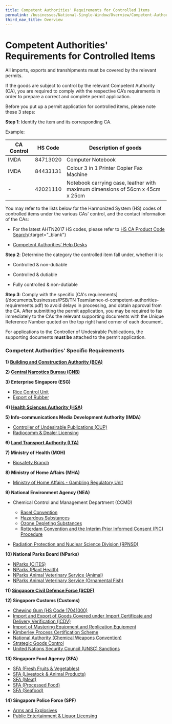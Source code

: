 ```yaml
---
title: Competent Authorities' Requirements for Controlled Items
permalink: /businesses/National-Single-Window/Overview/Competent-Authorities-Requirements
third_nav_title: Overview
---
```

# Competent Authorities' Requirements for Controlled Items

All imports, exports and transhipments must be covered by the relevant permits.

If the goods are subject to control by the relevant Competent Authority (CA), you are required to comply with the respective CA’s requirements in order to prepare a correct and complete permit application.

Before you put up a permit application for controlled items, please note these 3 steps:

**Step 1**: Identify the item and its corresponding CA.

Example:

|  CA Control | HS Code  |  Description of goods |
|---|---|---|
| IMDA  |  84713020 |  Computer Notebook|
| IMDA  | 84433131  |  Colour 3 in 1 Printer Copier Fax Machine |
| -  | 42021110  | Notebook carrying case, leather with maximum dimensions of 56cm x 45cm x 25cm  |


You may refer to the lists below for the Harmonized System (HS) codes of controlled items under the various CAs’ control, and the contact information of the CAs:

-   For the latest AHTN2017 HS codes, please refer to [HS CA Product Code Search](https://www.tradenet.gov.sg/tradenet/portlets/search/searchHSCA/searchInitHSCA.do){:target="_blank"}
    
-   [Competent Authorities’ Help Desks](/documents/about-us/annex-e-ca-helpdesk-list.pdf)
    

**Step 2**: Determine the category the controlled item fall under, whether it is:

-   Controlled & non-dutiable
    
-   Controlled & dutiable
    
-   Fully controlled & non-dutiable
    

**Step 3**: Comply with the specific [CA's requirements](/documents/businesses/PSB/TN Team/annex-d-competent-authorities-requirements.pdf) to avoid delays in processing, and obtain approval from the CA.
After submitting the permit application, you may be required to fax immediately to the CAs the relevant supporting documents with the Unique Reference Number quoted on the top right hand corner of each document.

For applications to the Controller of Undesirable Publications, the supporting documents **must be** attached to the permit application.

### Competent Authorities' Specific Requirements

**1)  [Building and Construction Authority (BCA)](/businesses/national-single-window/tradenet/competent-authorities-requirements/BCA)**

**2)  [Central Narcotics Bureau (CNB)](/businesses/national-single-window/tradenet/competent-authorities-requirements/CNB)**

**3) Enterprise Singapore (ESG)**

-   [Rice Control Unit](/businesses/national-single-window/tradenet/competent-authorities-requirements/ESG-Rice)
-   [Export of Rubber](/businesses/national-single-window/tradenet/competent-authorities-requirements/ESG-Rubber)

**4)  [Health Sciences Authority (HSA)](/businesses/national-single-window/tradenet/competent-authorities-requirements/HSA)**

**5) Info-communications Media Development Authority (IMDA)**

-   [Controller of Undesirable Publications (CUP)](/businesses/national-single-window/tradenet/competent-authorities-requirements/IMDA-CUP)
-   [Radiocomm & Dealer Licensing](/businesses/national-single-window/tradenet/competent-authorities-requirements/imda-radiocomm-and-dealer-licensing)

**6) [Land Transport Authority (LTA)](/businesses/national-single-window/tradenet/competent-authorities-requirements/LTA)**

**7) Ministry of Health (MOH)**

-   [Biosafety Branch](/businesses/national-single-window/tradenet/competent-authorities-requirements/ministry-of-health---biosafety-branch)

**8) Ministry of Home Affairs (MHA)**

-   [Ministry of Home Affairs - Gambling Regulatory Unit](/businesses/national-single-window/tradenet/competent-authorities-requirements/MHA-Gambling-Regulatory-Unit)

**9) National Environment Agency (NEA)**

-   Chemical Control and Management Department (CCMD)
    
    -   [Basel Convention](/businesses/national-single-window/tradenet/competent-authorities-requirements/Basel-convention)
    -   [Hazardous Substances](/businesses/national-single-window/tradenet/competent-authorities-requirements/hazardous-substances)
    -   [Ozone Depleting Substances](/businesses/national-single-window/tradenet/competent-authorities-requirements/national-environment-agency---chemical-control-and-management-department-ozone-depleting-substances)
    -   [Rotterdam Convention and the Interim Prior Informed Consent (PIC) Procedure](/businesses/national-single-window/tradenet/competent-authorities-requirements/national-environment-agency---chemical-control-and-management-department-rotterdam-convention-pic-procedure)
-   [Radiation Protection and Nuclear Science Division (RPNSD)](/businesses/national-single-window/tradenet/competent-authorities-requirements/national-environment-agency---radiation-protection-and-nuclear-science-division-rpnsd)

**10) National Parks Board (NParks)**

-   [NParks (CITES)](/businesses/national-single-window/tradenet/competent-authorities-requirements/Nparks-Cites)
-   [NParks (Plant Health)](/businesses/national-single-window/tradenet/competent-authorities-requirements/Nparks-PlantHealth)
-   [NParks Animal Veterinary Service (Animal)](/businesses/national-single-window/tradenet/competent-authorities-requirements/AVS-Animals)
-   [NParks Animal Veterinary Service (Ornamental Fish)](/businesses/national-single-window/tradenet/competent-authorities-requirements/AVS-Fish)

**11)  [Singapore Civil Defence Force (SCDF)](/businesses/national-single-window/tradenet/competent-authorities-requirements/SCDF)**

**12) Singapore Customs (Customs)**

-   [Chewing Gum (HS Code 17041000)](/businesses/national-single-window/tradenet/competent-authorities-requirements/Chewing-gum)
-   [Import and Export of Goods Covered under Import Certificate and Delivery Verification (ICDV)](/businesses/national-single-window/tradenet/competent-authorities-requirements/icdv)
-   [Import of Mastering Equipment and Replication Equipment](/businesses/national-single-window/tradenet/competent-authorities-requirements/singapore-customs---import-of-mastering-equipment-and-replication-equipment)
-   [Kimberley Process Certification Scheme](/businesses/national-single-window/tradenet/competent-authorities-requirements/singapore-customs---kimberley-process-certification-scheme)
-   [National Authority (Chemical Weapons Convention)](/documents/about-us/cwc-ca-requirements.docx)
-   [Strategic Goods Control](/businesses/national-single-window/tradenet/competent-authorities-requirements/strategic-goods-control)
-   [United Nations Security Council (UNSC) Sanctions](/businesses/united-nations-security-council-sanctions/)

**13) Singapore Food Agency (SFA)**

-   [SFA (Fresh Fruits & Vegetables)](/businesses/national-single-window/tradenet/competent-authorities-requirements/SFA-Fruits-and-Vegetables)
-   [SFA (Livestock & Animal Products)](/businesses/national-single-window/tradenet/competent-authorities-requirements/SFA-Livestocks)
-   [SFA (Meat)](/businesses/national-single-window/tradenet/competent-authorities-requirements/SFA-Meat)
-   [SFA (Processed Food)](/businesses/national-single-window/tradenet/competent-authorities-requirements/SFA-Processed-Food)
-   [SFA (Seafood)](/businesses/national-single-window/tradenet/competent-authorities-requirements/SFA-Seafood)

**14) Singapore Police Force (SPF)**

-   [Arms and Explosives](/businesses/national-single-window/tradenet/competent-authorities-requirements/spf-Arms-and-explosives)
-   [Public Entertainment & Liquor Licensing](/businesses/national-single-window/tradenet/competent-authorities-requirements/spf-public-entertainment-liquor-licensing)



